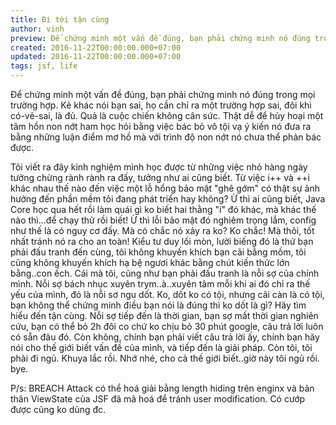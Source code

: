 ```yaml
---
title: Đi tới tận cùng
author: vinh
preview: Để chứng minh một vấn đề đúng, bạn phải chứng minh nó đúng trong mọi trường hợp. Kẻ khác nói bạn sai, họ cần chỉ ra một trường hợp sai, đôi khi có-vẻ-sai, là đủ.
created: 2016-11-22T00:00:00.000+07:00
updated: 2016-11-22T00:00:00.000+07:00
tags: jsf, life
---
```


Để chứng minh một vấn đề đúng, bạn phải chứng minh nó đúng trong mọi trường hợp. Kẻ khác nói bạn sai, họ cần chỉ ra một trường hợp sai, đôi khi có-vẻ-sai, là đủ. Quả là cuộc chiến không cân sức. Thật dễ để hủy hoại một tâm hồn non nớt ham học hỏi bằng việc bác bỏ vô tội vạ ý kiến nó đưa ra bằng những luận điểm mơ hồ mà với trình độ non nớt nó chưa thể phản bác được.

Tôi viết ra đây kinh nghiệm mình học được từ những việc nhỏ hàng ngày tưởng chừng rành rành ra đấy, tưởng như ai cũng biết. Từ việc i++ và ++i khác nhau thế nào đến việc một lỗ hổng bảo mật "ghê gớm" có thật sự ảnh hưởng đến phần mềm tôi đang phát triển hay không? Ừ thì ai cũng biết, Java Core học qua hết rồi làm quái gì ko biết hai thằng "i" đó khác, mà khác thế nào thì...để chạy thử rồi biết! Ừ thì lỗi bảo mật đó nghiêm trọng lắm, config như thế là có nguy cơ đấy. Mà có chắc nó xảy ra ko? Ko chắc! Mà thôi, tốt nhất tránh nó ra cho an toàn! Kiểu tư duy lối mòn, lười biếng đó là thứ bạn phải đấu tranh đến cùng, tôi không khuyến khích bạn cãi bằng mồm, tôi cũng không khuyến khích hạ bệ ngươi khác bằng chút kiến thức lớn bằng..con ếch. Cái mà tôi, cũng như bạn phải đấu tranh là nỗi sợ của chính mình. Nỗi sợ bách nhục xuyên trym..à..xuyên tâm mỗi khi ai đó chỉ ra thế yếu của mình, đó là nỗi sơ ngu dốt. Ko, dốt ko có tội, nhưng cãi càn là có tội, bạn không thể chứng minh điều bạn nói là đúng thì ko dốt là gì? Hãy tìm hiểu đến tận cùng. Nỗi sợ tiếp đến là thời gian, bạn sợ mất thời gian nghiên cứu, bạn có thể bỏ 2h đôi co chứ ko chịu bỏ 30 phút google, câu trả lời luôn có sẵn đâu đó. Còn không, chính bạn phải viết câu trả lời ấy, chính bạn hãy nói cho thế giới biết vấn đề của mình, và tiếp đến là giải pháp. Còn tôi, tôi phải đi ngủ. Khuya lắc rồi. Nhớ nhé, cho cả thế giới biết..giờ này tôi ngủ rồi. bye.

P/s: BREACH Attack có thể hoá giải bằng length hiding trên enginx và bản thân ViewState của JSF đã mã hoá để tránh user modification. Có cướp được cũng ko dùng đc.
